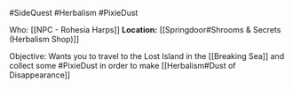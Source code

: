 #SideQuest #Herbalism #PixieDust

Who: [[NPC - Rohesia Harps]]
**Location:** [[Springdoor#Shrooms & Secrets (Herbalism Shop)]]

Objective:
Wants you to travel to the Lost Island in the [[Breaking Sea]] and collect some #PixieDust in order to make [[Herbalism#Dust of Disappearance]]
